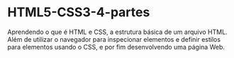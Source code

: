 # HTML5-CSS3-4-partes
Aprendendo o que é HTML e CSS, a estrutura básica de um arquivo HTML. Além de utilizar o navegador para inspecionar elementos e definir estilos para elementos usando o CSS, e por fim desenvolvendo uma página Web.
